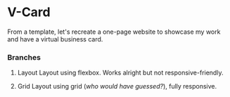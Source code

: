 # V-Card

From a template, let's recreate a one-page website to showcase my work and have a virtual business card.

### Branches

1. Layout
    Layout using flexbox. Works alright but not responsive-friendly.

2. Grid
    Layout using grid (*who would have guessed?*), fully responsive.